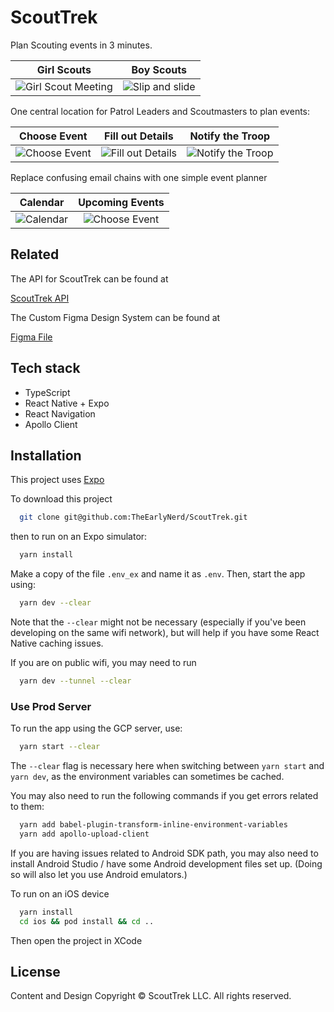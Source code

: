 # ScoutTrek

Plan Scouting events in 3 minutes.

Girl Scouts             |  Boy Scouts
:-------------------------:|:-------------------------:
![Girl Scout Meeting](https://res.cloudinary.com/wow-your-client/image/upload/c_scale,w_300/v1647448233/ScoutTrek/pauline-loroy-A9U0cMNsxwY-unsplash.jpg)  |  ![Slip and slide](https://res.cloudinary.com/wow-your-client/image/upload/c_scale,w_450/v1599241295/ScoutTrek/luke-porter-mGFJIUD9yiM-unsplash.jpg)

One central location for Patrol Leaders and Scoutmasters to plan events:

Choose Event | Fill out Details | Notify the Troop
:-------------------------:|:-------------------------:|:-------------------------:
![Choose Event](https://res.cloudinary.com/wow-your-client/image/upload/c_scale,w_325/v1647456135/ScoutTrek/Screen_Shot_2022-03-16_at_14.36.34.png)  |  ![Fill out Details](https://res.cloudinary.com/wow-your-client/image/upload/c_scale,w_325/v1647456135/ScoutTrek/Screen_Shot_2022-03-16_at_14.37.04.png) | ![Notify the Troop](https://res.cloudinary.com/wow-your-client/image/upload/c_scale,w_325/v1647456135/ScoutTrek/Screen_Shot_2022-03-16_at_14.40.58.png)

Replace confusing email chains with one simple event planner

Calendar | Upcoming Events
:-------------------------:|:-------------------------:
![Calendar](https://res.cloudinary.com/wow-your-client/image/upload/c_scale,w_325/v1647461045/ScoutTrek/Screen_Shot_2022-03-16_at_16.03.09.png) | ![Choose Event](https://res.cloudinary.com/wow-your-client/image/upload/c_scale,w_325/v1647461045/ScoutTrek/Screen_Shot_2022-03-16_at_15.35.34.png)

## Related

The API for ScoutTrek can be found at

[ScoutTrek API](https://github.com/TheEarlyNerd/ScoutTrek-API)

The Custom Figma Design System can be found at

[Figma File](https://www.figma.com/community/file/1086027778775525073)

## Tech stack

* TypeScript
* React Native + Expo
* React Navigation
* Apollo Client

## Installation

This project uses [Expo](https://docs.expo.dev/get-started/installation/)

To download this project

```bash
  git clone git@github.com:TheEarlyNerd/ScoutTrek.git
```

then to run on an Expo simulator: 

```bash
  yarn install
```

Make a copy of the file `.env_ex` and name it as `.env`. Then, start the app using:

```bash
  yarn dev --clear
```

Note that the `--clear` might not be necessary (especially if you've been developing on the same wifi network), but will help if you have some React Native caching issues.

If you are on public wifi, you may need to run 

```bash
  yarn dev --tunnel --clear
```

### Use Prod Server

To run the app using the GCP server, use:

```bash
  yarn start --clear
```
The `--clear` flag is necessary here when switching between `yarn start` and `yarn dev`, as the environment variables can sometimes be cached.

You may also need to run the following commands if you get errors related to them:

```bash
  yarn add babel-plugin-transform-inline-environment-variables
  yarn add apollo-upload-client
```

If you are having issues related to Android SDK path, you may also need to install Android Studio / have some Android development files set up. (Doing so will also let you use Android emulators.)

To run on an iOS device

```bash
  yarn install
  cd ios && pod install && cd ..
```

Then open the project in XCode

## License

Content and Design Copyright &copy; ScoutTrek LLC. All rights reserved.
